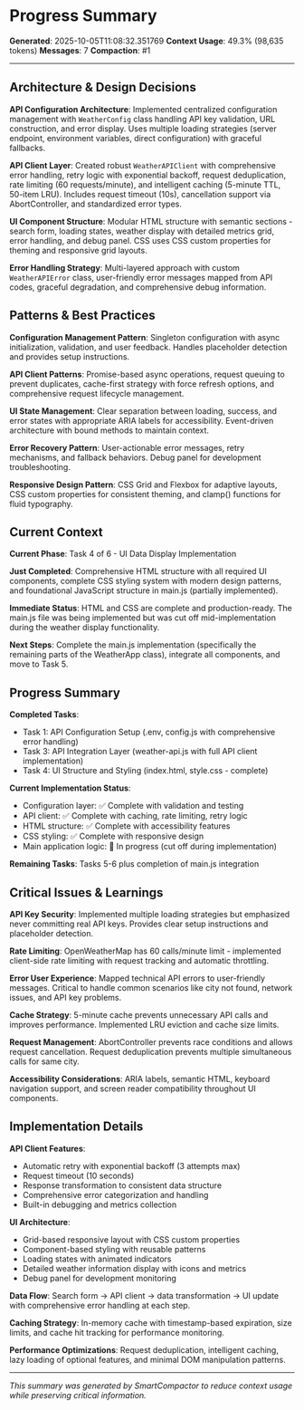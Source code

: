# Progress Summary
**Generated**: 2025-10-05T11:08:32.351769
**Context Usage**: 49.3% (98,635 tokens)
**Messages**: 7
**Compaction**: #1

---

## Architecture & Design Decisions

**API Configuration Architecture**: Implemented centralized configuration management with `WeatherConfig` class handling API key validation, URL construction, and error display. Uses multiple loading strategies (server endpoint, environment variables, direct configuration) with graceful fallbacks.

**API Client Layer**: Created robust `WeatherAPIClient` with comprehensive error handling, retry logic with exponential backoff, request deduplication, rate limiting (60 requests/minute), and intelligent caching (5-minute TTL, 50-item LRU). Includes request timeout (10s), cancellation support via AbortController, and standardized error types.

**UI Component Structure**: Modular HTML structure with semantic sections - search form, loading states, weather display with detailed metrics grid, error handling, and debug panel. CSS uses CSS custom properties for theming and responsive grid layouts.

**Error Handling Strategy**: Multi-layered approach with custom `WeatherAPIError` class, user-friendly error messages mapped from API codes, graceful degradation, and comprehensive debug information.

## Patterns & Best Practices

**Configuration Management Pattern**: Singleton configuration with async initialization, validation, and user feedback. Handles placeholder detection and provides setup instructions.

**API Client Patterns**: Promise-based async operations, request queuing to prevent duplicates, cache-first strategy with force refresh options, and comprehensive request lifecycle management.

**UI State Management**: Clear separation between loading, success, and error states with appropriate ARIA labels for accessibility. Event-driven architecture with bound methods to maintain context.

**Error Recovery Pattern**: User-actionable error messages, retry mechanisms, and fallback behaviors. Debug panel for development troubleshooting.

**Responsive Design Pattern**: CSS Grid and Flexbox for adaptive layouts, CSS custom properties for consistent theming, and clamp() functions for fluid typography.

## Current Context

**Current Phase**: Task 4 of 6 - UI Data Display Implementation

**Just Completed**: Comprehensive HTML structure with all required UI components, complete CSS styling system with modern design patterns, and foundational JavaScript structure in main.js (partially implemented).

**Immediate Status**: HTML and CSS are complete and production-ready. The main.js file was being implemented but was cut off mid-implementation during the weather display functionality.

**Next Steps**: Complete the main.js implementation (specifically the remaining parts of the WeatherApp class), integrate all components, and move to Task 5.

## Progress Summary

**Completed Tasks**:
- Task 1: API Configuration Setup (.env, config.js with comprehensive error handling)
- Task 3: API Integration Layer (weather-api.js with full API client implementation)
- Task 4: UI Structure and Styling (index.html, style.css - complete)

**Current Implementation Status**:
- Configuration layer: ✅ Complete with validation and testing
- API client: ✅ Complete with caching, rate limiting, retry logic
- HTML structure: ✅ Complete with accessibility features
- CSS styling: ✅ Complete with responsive design
- Main application logic: 🔄 In progress (cut off during implementation)

**Remaining Tasks**: Tasks 5-6 plus completion of main.js integration

## Critical Issues & Learnings

**API Key Security**: Implemented multiple loading strategies but emphasized never committing real API keys. Provides clear setup instructions and placeholder detection.

**Rate Limiting**: OpenWeatherMap has 60 calls/minute limit - implemented client-side rate limiting with request tracking and automatic throttling.

**Error User Experience**: Mapped technical API errors to user-friendly messages. Critical to handle common scenarios like city not found, network issues, and API key problems.

**Cache Strategy**: 5-minute cache prevents unnecessary API calls and improves performance. Implemented LRU eviction and cache size limits.

**Request Management**: AbortController prevents race conditions and allows request cancellation. Request deduplication prevents multiple simultaneous calls for same city.

**Accessibility Considerations**: ARIA labels, semantic HTML, keyboard navigation support, and screen reader compatibility throughout UI components.

## Implementation Details

**API Client Features**: 
- Automatic retry with exponential backoff (3 attempts max)
- Request timeout (10 seconds)
- Response transformation to consistent data structure
- Comprehensive error categorization and handling
- Built-in debugging and metrics collection

**UI Architecture**:
- Grid-based responsive layout with CSS custom properties
- Component-based styling with reusable patterns
- Loading states with animated indicators
- Detailed weather information display with icons and metrics
- Debug panel for development monitoring

**Data Flow**: Search form → API client → data transformation → UI update with comprehensive error handling at each step.

**Caching Strategy**: In-memory cache with timestamp-based expiration, size limits, and cache hit tracking for performance monitoring.

**Performance Optimizations**: Request deduplication, intelligent caching, lazy loading of optional features, and minimal DOM manipulation patterns.

---

*This summary was generated by SmartCompactor to reduce context usage while preserving critical information.*
